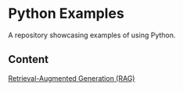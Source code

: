 # Python Examples

A repository showcasing examples of using Python.

## Content

[Retrieval-Augmented Generation (RAG)](rag/)
